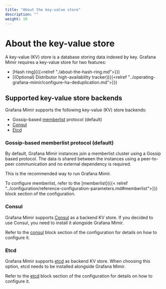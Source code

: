 ```yaml
---
title: "About the key-value store"
description: ""
weight: 10
---
```


# About the key-value store

A key-value (KV) store is a database storing data indexed by key.
Grafana Mimir requires a key-value store for two features:

- [Hash ring]({{<relref "./about-the-hash-ring.md">}})
- [(Optional) Distributor high-availability tracker]({{<relref "../operating-grafana-mimir/configure-ha-deduplication.md">}})

## Supported key-value store backends

Grafana Mimir supports the following key-value (KV) store backends:

- Gossip-based [memberlist](https://github.com/hashicorp/memberlist) protocol (default)
- [Consul](https://www.consul.io)
- [Etcd](https://etcd.io)

### Gossip-based memberlist protocol (default)

By default, Grafana Mimir instances join a memberlist cluster using a Gossip based protocol.
The data is shared between the instances using a peer-to-peer communication and no external dependency is required.

This is the recommended way to run Grafana Mimir.

To configure memberlist, refer to the [memberlist]({{< relref "../configuration/reference-configuration-parameters.md#memberlist">}})
block section of the configuration.

### Consul

Grafana Mimir supports [Consul](https://www.consul.io) as a backend KV store.
If you decided to use Consul, you need to install it alongside Grafana Mimir.

Refer to the [consul](../configuration/reference-configuration-parameters.md#consul)
block section of the configuration for details on how to configure it.

### Etcd

Grafana Mimir supports [etcd](https://etcd.io) as backend KV store.
When choosing this option, etcd needs to be installed alongside Grafana Mimir.

Refer to the [etcd](../configuration/reference-configuration-parameters.md#etcd)
block section of the configuration for details on how to configure it.
